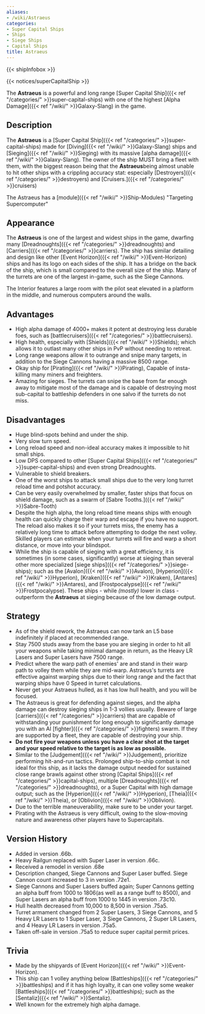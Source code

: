 ```yaml
---
aliases:
- /wiki/Astraeus
categories:
- Super Capital Ships
- Ships
- Siege Ships
- Capital Ships
title: Astraeus
---  
```


{{< shipInfobox >}}   

{{< notices/superCapitalShip >}} 

The **Astraeus** is a powerful and long range [Super Capital Ship]({{< ref "/categories/" >}}super-capital-ships) with one of the highest [Alpha Damage]({{< ref "/wiki/" >}}Galaxy-Slang) in the game. 

## Description

The **Astraeus** is a [Super Capital Ship]({{< ref "/categories/" >}}super-capital-ships) made for [Diving]({{< ref "/wiki/" >}}Galaxy-Slang) ships and [Sieging]({{< ref "/wiki/" >}}Sieging) with its massive [alpha damage]({{< ref "/wiki/" >}}Galaxy-Slang). The owner of the ship MUST bring a fleet with them, with the biggest reason being that the **Astraeus**being almost unable to hit other ships with a crippling accuracy stat: especially [Destroyers]({{< ref "/categories/" >}}destroyers) and [Cruisers.]({{< ref "/categories/" >}}cruisers)

The Astraeus has a [module]({{< ref "/wiki/" >}}Ship-Modules) "Targeting Supercomputer"

## Appearance

The **Astraeus** is one of the largest and widest ships in the game, dwarfing many [Dreadnoughts]({{< ref "/categories/" >}}dreadnoughts) and [Carriers]({{< ref "/categories/" >}}carriers). The ship has similar detailing and design like other [Event Horizon]({{< ref "/wiki/" >}}Event-Horizon) ships and has its logo on each sides of the ship. It has a bridge on the back of the ship, which is small compared to the overall size of the ship. Many of the turrets are one of the largest in-game, such as the Siege Cannons.

The Interior features a large room with the pilot seat elevated in a platform in the middle, and numerous computers around the walls.

## Advantages

- High alpha damage of 4000+ makes it potent at destroying less durable foes, such as [battlecruisers]({{< ref "/categories/" >}}battlecruisers).
- High health, especially with [Shields]({{< ref "/wiki/" >}}Shields); which allows it to outlast many other ships in PvP without needing to retreat.
- Long range weapons allow it to outrange and snipe many targets, in addition to the Siege Cannons having a massive 8500 range.
- Okay ship for [Pirating]({{< ref "/wiki/" >}}Pirating), Capable of insta-killing many miners and freighters.
- Amazing for sieges. The turrets can snipe the base from far enough away to mitigate most of the damage and is capable of destroying most sub-capital to battleship defenders in one salvo if the turrets do not miss.

## Disadvantages

- Huge blind-spots behind and under the ship.
- Very slow turn speed.
- Long reload speed and non-ideal accuracy makes it impossible to hit small ships.
- Low DPS compared to other [Super Capital Ships]({{< ref "/categories/" >}}super-capital-ships) and even strong Dreadnoughts.
- Vulnerable to shield breakers.
- One of the worst ships to attack small ships due to the very long turret reload time and potshot accuracy.
- Can be very easily overwhelmed by smaller, faster ships that focus on shield damage, such as a swarm of [Sabre Tooths.]({{< ref "/wiki/" >}}Sabre-Tooth)
- Despite the high alpha, the long reload time means ships with enough health can quickly charge their warp and escape if you have no support. The reload also makes it so if your turrets miss, the enemy has a relatively long time to attack before attempting to dodge the next volley. Skilled players can estimate when your turrets will fire and warp a short distance, or move into your blindspot.
- While the ship is capable of sieging with a great efficiency, it is sometimes (in some cases, significantly) worse at sieging than several other more specialized [siege ships]({{< ref "/categories/" >}}siege-ships); such as the [Avalon]({{< ref "/wiki/" >}}Avalon), [Hyperion]({{< ref "/wiki/" >}}Hyperion), [Kraken]({{< ref "/wiki/" >}}Kraken), [Antares]({{< ref "/wiki/" >}}Antares), and [Frostpocalypse]({{< ref "/wiki/" >}}Frostpocalypse). These ships - while _(mostly)_ lower in class - outperform the **Astraeus** at sieging because of the low damage output.

## Strategy

- As of the shield rework, the Astraeus can now tank an L5 base indefinitely if placed at recommended range.
- Stay 7500 studs away from the base you are sieging in order to hit all your weapons while taking minimal damage in return, as the Heavy LR Lasers and Super Lasers have 7500 range.
- Predict where the warp path of enemies' are and stand in their warp path to volley them while they are mid-warp. Astraeus's turrets are effective against warping ships due to their long range and the fact that warping ships have 0 Speed in turret calculations.
- Never get your Astraeus hulled, as it has low hull health, and you will be focused.
- The Astraeus is great for defending against sieges, and the alpha damage can destroy sieging ships in 1-3 vollies usually. Beware of large [carriers]({{< ref "/categories/" >}}carriers) that are capable of withstanding your punishment for long enough to significantly damage you with an AI [fighter]({{< ref "/categories/" >}}fighters) swarm. If they are supported by a fleet, they are capable of destroying your ship.
- **Do not fire your weapons unless you have a clear shot at the target and your speed relative to the target is as low as possible.**
- Similar to the [Judgement]({{< ref "/wiki/" >}}Judgement), prioritize performing hit-and-run tactics. Prolonged ship-to-ship combat is not ideal for this ship, as it lacks the damage output needed for sustained close range brawls against other strong [Capital Ships]({{< ref "/categories/" >}}capital-ships), multiple [Dreadnoughts]({{< ref "/categories/" >}}dreadnoughts), or a Super Capital with high damage output; such as the [Hyperion]({{< ref "/wiki/" >}}Hyperion), [Theia]({{< ref "/wiki/" >}}Theia), or [Oblivion]({{< ref "/wiki/" >}}Oblivion).
- Due to the terrible maneuverability, make sure to be under your target.
- Pirating with the Astraeus is very difficult, owing to the slow-moving nature and awareness other players have to Supercapitals.

## Version History 

- Added in version .66b.
- Heavy Railgun replaced with Super Laser in version .66c.
- Received a remodel in version .68e
- Description changed, Siege Cannons and Super Laser buffed. Siege Cannon count increased to 3 in version .72e1.
- Siege Cannons and Super Lasers buffed again; Super Cannons getting an alpha buff from 1000 to 1806(as well as a range buff to 8500), and Super Lasers an alpha buff from 1000 to 1445 in version .73c10.
- Hull health decreased from 10,000 to 8,500 in version .75a5.
- Turret armament changed from 2 Super Lasers, 3 Siege Cannons, and 5 Heavy LR Lasers to 1 Super Laser, 3 Siege Cannons, 2 Super LR Lasers, and 4 Heavy LR Lasers in version .75a5.
- Taken off-sale in version .75a5 to reduce super capital permit prices.

## Trivia

- Made by the shipyards of [Event Horizon]({{< ref "/wiki/" >}}Event-Horizon).
- This ship can 1 volley anything below [Battleships]({{< ref "/categories/" >}}battleships) and if it has high loyalty, it can one volley some weaker [Battleships]({{< ref "/categories/" >}}battleships); such as the [Sentaliz]({{< ref "/wiki/" >}}Sentaliz).
- Well known for the extremely high alpha damage.